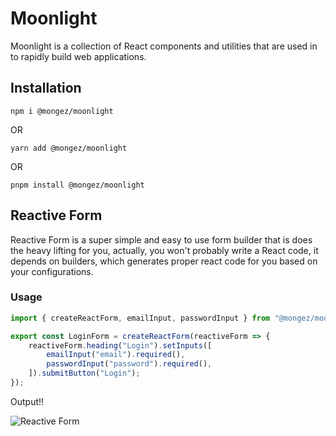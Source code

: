 # Moonlight

Moonlight is a collection of React components and utilities that are used in to rapidly build web applications.

## Installation

`npm i @mongez/moonlight`

OR

`yarn add @mongez/moonlight`

OR

`pnpm install @mongez/moonlight`

## Reactive Form

Reactive Form is a super simple and easy to use form builder that is does the heavy lifting for you, actually, you won't probably write a React code, it depends on builders, which generates proper react code for you based on your configurations.

### Usage

```ts
import { createReactForm, emailInput, passwordInput } from "@mongez/moonlight";

export const LoginForm = createReactForm(reactiveForm => {
    reactiveForm.heading("Login").setInputs([
        emailInput("email").required(),
        passwordInput("password").required(),
    ]).submitButton("Login");
});
```

Output!!

![Reactive Form](https://dev-to-uploads.s3.amazonaws.com/uploads/articles/xzk95n8j819k8jtsy0x2.png)
